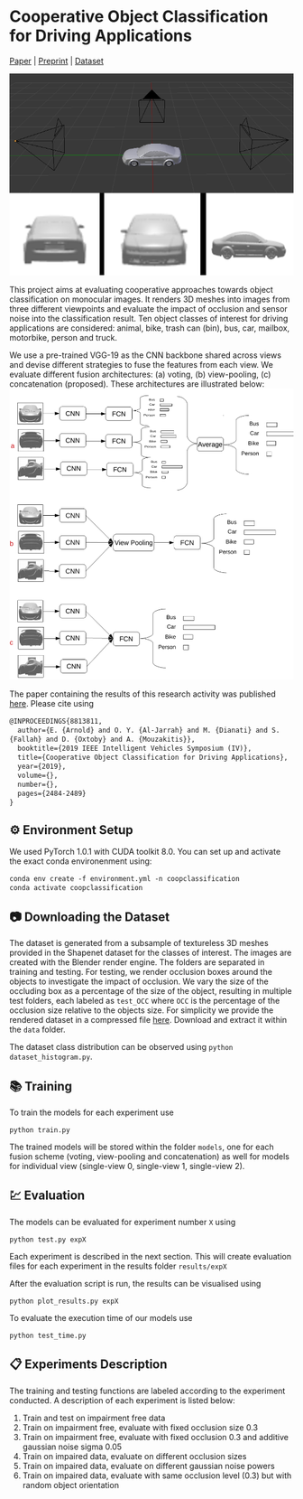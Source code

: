 # Cooperative Object Classification for Driving Applications 
[Paper](https://ieeexplore.ieee.org/abstract/document/8813811) | [Preprint](https://wrap.warwick.ac.uk/157113/1/WRAP-Cooperative-object-classification-driving-applications-2021.pdf) | [Dataset](https://wrap.warwick.ac.uk/160228/)

![render-pipeline](render.png)

This project aims at evaluating cooperative approaches towards object classification on monocular images. It renders 3D meshes into images from three different viewpoints and evaluate the impact of occlusion and sensor noise into the classification result.
Ten object classes of interest for driving applications are considered: animal, bike, trash can (bin), bus, car, mailbox, motorbike, person and truck.

We use a pre-trained VGG-19 as the CNN backbone shared across views and devise different strategies to fuse the features from each view.
We evaluate different fusion architectures: (a) voting, (b) view-pooling, (c) concatenation (proposed). These architectures are illustrated below:
![model-architectures](models.png)


The paper containing the results of this research activity was published [here](https://ieeexplore.ieee.org/abstract/document/8813811).
Please cite using
```
@INPROCEEDINGS{8813811,
  author={E. {Arnold} and O. Y. {Al-Jarrah} and M. {Dianati} and S. {Fallah} and D. {Oxtoby} and A. {Mouzakitis}},
  booktitle={2019 IEEE Intelligent Vehicles Symposium (IV)}, 
  title={Cooperative Object Classification for Driving Applications}, 
  year={2019},
  volume={},
  number={},
  pages={2484-2489}
}
```
## :gear: Environment Setup
We used PyTorch 1.0.1 with CUDA toolkit 8.0. You can set up and activate the exact conda environenment using:
```
conda env create -f environment.yml -n coopclassification 
conda activate coopclassification
```

## :camera: Downloading the Dataset
The dataset is generated from a subsample of textureless 3D meshes provided in the Shapenet dataset for the classes of interest. The images are created with the Blender render engine. 
The folders are separated in training and testing. For testing, we render occlusion boxes around the objects to investigate the impact of occlusion.
We vary the size of the occluding box as a percentage of the size of the object, resulting in multiple test folders, each labeled as `test_OCC` where `OCC` is the percentage of the occlusion size relative to the objects size.
For simplicity we provide the rendered dataset in a compressed file [here](https://wrap.warwick.ac.uk/160228/1/coopclassificationdataset.zip).
Download and extract it within the `data` folder.

The dataset class distribution can be observed using `python dataset_histogram.py`.

## :books: Training
To train the models for each experiment use
```
python train.py
```
The trained models will be stored within the folder `models`, one for each fusion scheme (voting, view-pooling and concatenation) as well for models for individual view (single-view 0, single-view 1, single-view 2).

## :chart: Evaluation
The models can be evaluated for experiment number `X` using 
```
python test.py expX
```
Each experiment is described in the next section.
This will create evaluation files for each experiment in the results folder `results/expX`

After the evaluation script is run, the results can be visualised using 
```
python plot_results.py expX
```

To evaluate the execution time of our models use
```
python test_time.py
```

## :clipboard: Experiments Description
The training and testing functions are labeled according to the experiment conducted. A description of each experiment is listed below:

1. Train and test on impairment free data
2. Train on impairment free, evaluate with fixed occlusion size 0.3
3. Train on impairment free, evaluate with fixed occlusion 0.3 and additive gaussian noise sigma 0.05
4. Train on impaired data, evaluate on different occlusion sizes
5. Train on impaired data, evaluate on different gaussian noise powers
6. Train on impaired data, evaluate with same occlusion level (0.3) but with random object orientation
